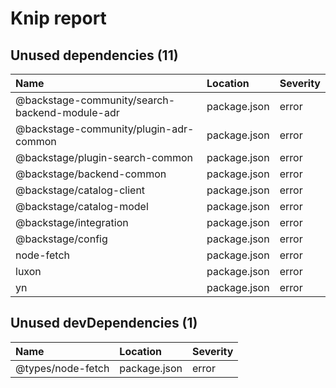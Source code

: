 # Knip report

## Unused dependencies (11)

| Name                                           | Location     | Severity |
| :--------------------------------------------- | :----------- | :------- |
| @backstage-community/search-backend-module-adr | package.json | error    |
| @backstage-community/plugin-adr-common         | package.json | error    |
| @backstage/plugin-search-common                | package.json | error    |
| @backstage/backend-common                      | package.json | error    |
| @backstage/catalog-client                      | package.json | error    |
| @backstage/catalog-model                       | package.json | error    |
| @backstage/integration                         | package.json | error    |
| @backstage/config                              | package.json | error    |
| node-fetch                                     | package.json | error    |
| luxon                                          | package.json | error    |
| yn                                             | package.json | error    |

## Unused devDependencies (1)

| Name              | Location     | Severity |
| :---------------- | :----------- | :------- |
| @types/node-fetch | package.json | error    |

